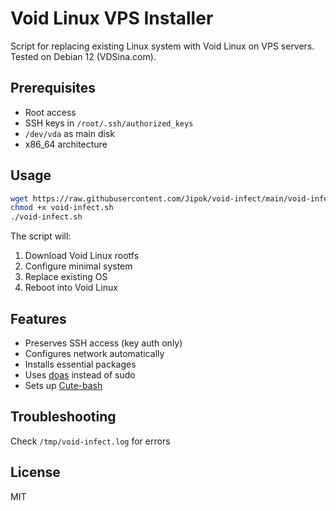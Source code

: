 # Void Linux VPS Installer

Script for replacing existing Linux system with Void Linux on VPS servers. Tested on Debian 12 (VDSina.com).

## Prerequisites
- Root access
- SSH keys in `/root/.ssh/authorized_keys` 
- `/dev/vda` as main disk
- x86_64 architecture

## Usage
```bash
wget https://raw.githubusercontent.com/Jipok/void-infect/main/void-infect.sh
chmod +x void-infect.sh
./void-infect.sh
```

The script will:
1. Download Void Linux rootfs
2. Configure minimal system
3. Replace existing OS
4. Reboot into Void Linux

## Features
- Preserves SSH access (key auth only)
- Configures network automatically  
- Installs essential packages
- Uses [doas](https://github.com/Duncaen/OpenDoas) instead of sudo
- Sets up [Cute-bash](https://github.com/Jipok/Cute-bash)

## Troubleshooting
Check `/tmp/void-infect.log` for errors

## License
MIT
